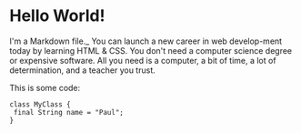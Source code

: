 # Hello World!

I'm a Markdown file.\_
You can launch a new career in web develop-ment today by learning HTML & CSS. You don't need a computer science degree or expensive software. All you need is a computer, a bit of time, a lot of determination, and a teacher you trust.

This is some code:

```
class MyClass {
 final String name = "Paul";
}
```
